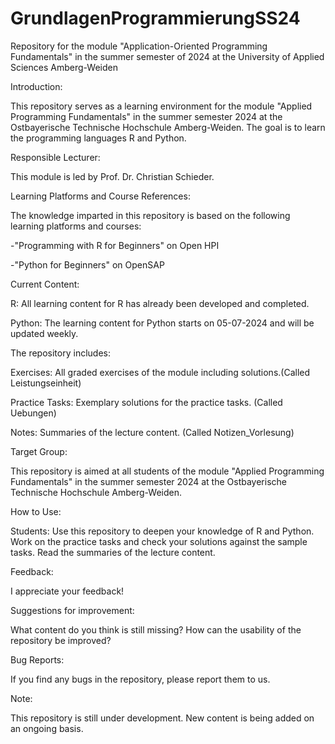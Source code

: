 # GrundlagenProgrammierungSS24
Repository for the module "Application-Oriented Programming Fundamentals" in the summer semester of 2024 at the University of Applied Sciences Amberg-Weiden

Introduction:

This repository serves as a learning environment for the module "Applied Programming Fundamentals" in the summer semester 2024 at the Ostbayerische Technische Hochschule Amberg-Weiden. The goal is to learn the programming languages R and Python.


Responsible Lecturer:

This module is led by Prof. Dr. Christian Schieder.


Learning Platforms and Course References:

The knowledge imparted in this repository is based on the following learning platforms and courses:
  
  -"Programming with R for Beginners" on Open HPI
  
  -"Python for Beginners" on OpenSAP


Current Content:

R: All learning content for R has already been developed and completed.

Python: The learning content for Python starts on 05-07-2024 and will be updated weekly.


The repository includes:

Exercises: All graded exercises of the module including solutions.(Called Leistungseinheit)

Practice Tasks: Exemplary solutions for the practice tasks. (Called Uebungen)

Notes: Summaries of the lecture content. (Called Notizen_Vorlesung)


Target Group:

This repository is aimed at all students of the module "Applied Programming Fundamentals" in the summer semester 2024 at the Ostbayerische Technische Hochschule Amberg-Weiden.


How to Use:

Students:
Use this repository to deepen your knowledge of R and Python.
Work on the practice tasks and check your solutions against the sample tasks.
Read the summaries of the lecture content.


Feedback:

I appreciate your feedback!


Suggestions for improvement:

What content do you think is still missing?
How can the usability of the repository be improved?


Bug Reports:

If you find any bugs in the repository, please report them to us.


Note:

This repository is still under development. New content is being added on an ongoing basis.

